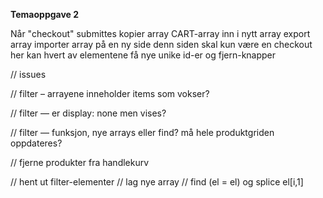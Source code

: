 **Temaoppgave 2**

Når "checkout" submittes
kopier array CART-array inn i nytt array
export array
importer array på en ny side
denn siden skal kun være en checkout
her kan hvert av elementene få nye unike id-er og fjern-knapper


// issues

// filter – arrayene inneholder items som vokser?

// filter — er display: none men vises?

// filter — funksjon, nye arrays eller find? må hele produktgriden oppdateres?

// fjerne produkter fra handlekurv


// hent ut filter-elementer
// lag nye array
// find (el = el) og splice el[i,1]
